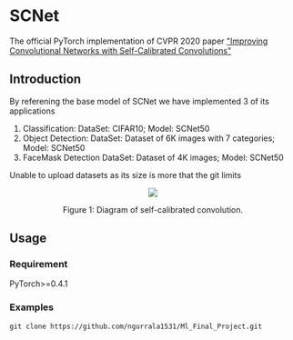 # SCNet
The official PyTorch implementation of CVPR 2020 paper ["Improving Convolutional Networks with Self-Calibrated Convolutions"](http://mftp.mmcheng.net/Papers/20cvprSCNet.pdf)

## Introduction
By referening the base model of SCNet we have implemented 3 of its applications
1. Classification:
  DataSet: CIFAR10;
  Model: SCNet50
2. Object Detection:
  DataSet: Dataset of 6K images with 7 categories;
  Model: SCNet50
3. FaceMask Detection
  DataSet: Dataset of 4K images;
  Model: SCNet50

Unable to upload datasets as its size is more that the git limits 


<div align="center">
  <img src="https://github.com/backseason/SCNet/blob/master/figures/SC-Conv.png">
</div>
<p align="center">
  Figure 1: Diagram of self-calibrated convolution.
</p>

## Usage
### Requirement
PyTorch>=0.4.1
### Examples 
```
git clone https://github.com/ngurrala1531/Ml_Final_Project.git



